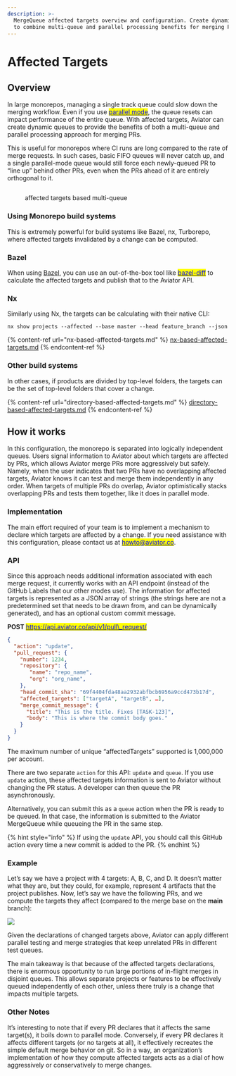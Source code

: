 ```yaml
---
description: >-
  MergeQueue affected targets overview and configuration. Create dynamic queues
  to combine multi-queue and parallel processing benefits for merging PRs.
---
```


# Affected Targets

## Overview

In large monorepos, managing a single track queue could slow down the merging workflow. Even if you use [<mark style="color:blue;">parallel mode</mark>](../parallel-mode/), the queue resets can impact performance of the entire queue. With affected targets, Aviator can create dynamic queues to provide the benefits of both a multi-queue and parallel processing approach for merging PRs.

This is useful for monorepos where CI runs are long compared to the rate of merge requests. In such cases, basic FIFO queues will never catch up, and a single parallel-mode queue would still force each newly-queued PR to “line up” behind other PRs, even when the PRs ahead of it are entirely orthogonal to it.

<figure><img src="../../../.gitbook/assets/monorepo.png" alt=""><figcaption><p>affected targets based multi-queue</p></figcaption></figure>

### Using Monorepo build systems

This is extremely powerful for build systems like Bazel, nx, Turborepo, where affected targets invalidated by a change can be computed.

### Bazel

When using [Bazel](https://bazel.build/), you can use an out-of-the-box tool like [<mark style="color:blue;">bazel-diff</mark>](https://github.com/Tinder/bazel-diff) to calculate the affected targets and publish that to the Aviator API.

### Nx

Similarly using Nx, the targets can be calculating with their native CLI:

```
nx show projects --affected --base master --head feature_branch --json
```

{% content-ref url="nx-based-affected-targets.md" %}
[nx-based-affected-targets.md](nx-based-affected-targets.md)
{% endcontent-ref %}

### Other build systems

In other cases, if products are divided by top-level folders, the targets can be the set of top-level folders that cover a change.

{% content-ref url="directory-based-affected-targets.md" %}
[directory-based-affected-targets.md](directory-based-affected-targets.md)
{% endcontent-ref %}

## How it works

In this configuration, the monorepo is separated into logically independent queues. Users signal information to Aviator about which targets are affected by PRs, which allows Aviator merge PRs more aggressively but safely. Namely, when the user indicates that two PRs have no overlapping affected targets, Aviator knows it can test and merge them independently in any order. When targets of multiple PRs do overlap, Aviator optimistically stacks overlapping PRs and tests them together, like it does in parallel mode.

### Implementation

The main effort required of your team is to implement a mechanism to declare which targets are affected by a change. If you need assistance with this configuration, please contact us at [<mark style="color:blue;">howto@aviator.co</mark>](mailto:howto@aviator.co).

### API

Since this approach needs additional information associated with each merge request, it currently works with an API endpoint (instead of the GitHub Labels that our other modes use). The information for affected targets is represented as a JSON array of strings (the strings here are not a predetermined set that needs to be drawn from, and can be dynamically generated), and has an optional custom commit message.

**POST** [<mark style="color:blue;">https://api.aviator.co/api/v1/pull\_request/</mark>](https://mergequeue.com/api/v1/pull_request/queue)

```json
{
  "action": "update",
  "pull_request": {
    "number": 1234,
    "repository": {
       "name": "repo_name",
       "org": "org_name",
    },
    "head_commit_sha": "69f4404fda48aa2932abfbcb6956a9ccd473b17d",
    "affected_targets": ["targetA", "targetB", …],
    "merge_commit_message": {
      "title": "This is the title. Fixes [TASK-123]",
      "body": "This is where the commit body goes."
    }
  }
}
```

The maximum number of unique “affectedTargets” supported is 1,000,000 per account.

There are two separate `action` for this API: `update` and `queue`. If you use `update` action, these affected targets information is sent to Aviator without changing the PR status. A developer can then queue the PR asynchronously.&#x20;

Alternatively, you can submit this as a `queue` action when the PR is ready to be queued. In that case, the information is submitted to the Aviator MergeQueue while queueing the PR in the same step.

{% hint style="info" %}
If using the `update` API, you should call this GitHub action every time a new commit is added to the PR.
{% endhint %}

### Example

Let’s say we have a project with 4 targets: A, B, C, and D. It doesn’t matter what they are, but they could, for example, represent 4 artifacts that the project publishes. Now, let’s say we have the following PRs, and we compute the targets they affect (compared to the merge base on the **main** branch):

![](<../../../.gitbook/assets/Screen Shot 2022-05-10 at 1.25.21 PM Medium.jpeg>)

Given the declarations of changed targets above, Aviator can apply different parallel testing and merge strategies that keep unrelated PRs in different test queues.

The main takeaway is that because of the affected targets declarations, there is enormous opportunity to run large portions of in-flight merges in disjoint queues. This allows separate projects or features to be effectively queued independently of each other, unless there truly is a change that impacts multiple targets.

### Other Notes

It’s interesting to note that if every PR declares that it affects the same target(s), it boils down to parallel mode. Conversely, if every PR declares it affects different targets (or no targets at all), it effectively recreates the simple default merge behavior on git. So in a way, an organization’s implementation of how they compute affected targets acts as a dial of how aggressively or conservatively to merge changes.
